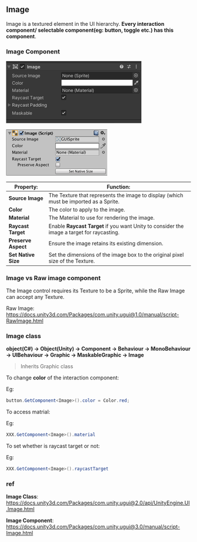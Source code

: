 ## Image

Image is a textured element in the UI hierarchy. **Every interaction component/ selectable component(eg: button, toggle etc.) has this component**. 


### Image Component

![](./img/Image_component.png)

![](./img/UI_ImageInspector.png)

| **Property:** | **Function:** |
| --- | --- |
| **Source Image** | The Texture that represents the image to display (which must be imported as a Sprite. |
| **Color** | The color to apply to the image. |
| **Material** | The Material to use for rendering the image. |
| **Raycast Target** | Enable **Raycast Target** if you want Unity to consider the image a target for raycasting. |
| **Preserve Aspect** | Ensure the image retains its existing dimension. |
| **Set Native Size** | Set the dimensions of the image box to the original pixel size of the Texture. |

### Image vs Raw image component

The Image control requires its Texture to be a Sprite, while the Raw Image can accept any Texture.



Raw Image: https://docs.unity3d.com/Packages/com.unity.ugui@1.0/manual/script-RawImage.html

### Image class

**object(C#) -> Object(Unity) -> Component -> Behaviour -> MonoBehaviour -> UIBehaviour -> Graphic -> MaskableGraphic -> Image**


> Inherits Graphic class


To change **color** of the interaction component:

Eg:
```cs
button.GetComponent<Image>().color = Color.red;

```

To access matrial:

Eg:
```cs
XXX.GetComponent<Image>().material
```

To set whether is raycast target or not:

Eg:
```cs
XXX.GetComponent<Image>().raycastTarget
```




### ref 

**Image Class**: \
https://docs.unity3d.com/Packages/com.unity.ugui@2.0/api/UnityEngine.UI.Image.html

**Image Component**: \
https://docs.unity3d.com/Packages/com.unity.ugui@3.0/manual/script-Image.html
